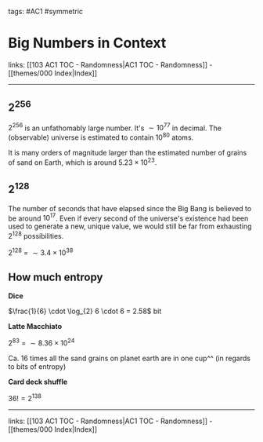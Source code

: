 tags: #AC1 #symmetric

# Big Numbers in Context

links: [[103 AC1 TOC - Randomness|AC1 TOC - Randomness]] - [[themes/000 Index|Index]]

---

## $2^{256}$

$2^{256}$ is an unfathomably large number. It's $\sim 10^{77}$ in decimal. The (observable) universe is estimated to contain $10^{80}$ atoms.

It is many orders of magnitude larger than the estimated number of grains of sand on Earth, which is around $5.23 \times 10^{23}$.

## $2^{128}$

The number of seconds that have elapsed since the Big Bang is believed to be around $10^{17}$. Even if every second of the universe's existence had been used to generate a new, unique value, we would still be far from exhausting $2^{128}$ possibilities.

$2^{128}$ = $\sim 3.4 \times 10^{38}$

## How much entropy

**Dice**

$\frac{1}{6} \cdot \log_{2} 6 \cdot 6 = 2.58$ bit

**Latte Macchiato**

$2^{83}$ = $\sim 8.36 \times 10^{24}$

Ca. 16 times all the sand grains on planet earth are in one cup^^ (in regards to bits of entropy)

**Card deck shuffle**

$36! = 2^{138}$




---
links: [[103 AC1 TOC - Randomness|AC1 TOC - Randomness]] - [[themes/000 Index|Index]]